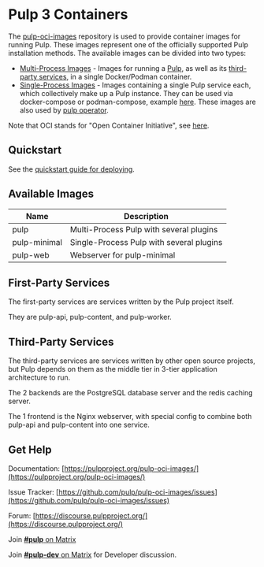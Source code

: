 # Pulp 3 Containers

The [pulp-oci-images](https://github.com/pulp/pulp-oci-images) repository is used to provide container images for running Pulp.
These images represent one of the officially supported Pulp installation methods.
The available images can be divided into two types:

- [Multi-Process Images](multi-process-images) - Images for running a [Pulp](https://github.com/pulp/pulpcore), as well as its [third-party services](#third-party-services),
in a single Docker/Podman container.
- [Single-Process Images](single-process-images) - Images containing a single Pulp service each, which collectively make up a Pulp instance. They can be used via docker-compose or podman-compose, example [here](https://github.com/pulp/pulp-oci-images/tree/latest/images/compose). These images are also used by [pulp operator](https://pulpproject.org/pulp-operator/).

Note that OCI stands for "Open Container Initiative", see [here](https://opencontainers.org/).

## Quickstart

See the [quickstart guide for deploying](https://pulpproject.org/pulp-oci-images/docs/admin/tutorials/quickstart/).


## Available Images

| Name | Description |
| ---- | ----------- |
| pulp | Multi-Process Pulp with several plugins |
| pulp-minimal | Single-Process Pulp with several plugins
| pulp-web | Webserver for pulp-minimal |

## First-Party Services

The first-party services are services written by the Pulp project itself.

They are pulp-api, pulp-content, and pulp-worker.

## Third-Party Services

The third-party services are services written by other open source projects, but
Pulp depends on them as the middle tier in 3-tier application architecture to
run.

The 2 backends are the PostgreSQL database server and the redis caching server.

The 1 frontend is the Nginx webserver, with special config to combine
both pulp-api and pulp-content into one service.

## Get Help

Documentation: [https://pulpproject.org/pulp-oci-images/](https://pulpproject.org/pulp-oci-images/)

Issue Tracker: [https://github.com/pulp/pulp-oci-images/issues](https://github.com/pulp/pulp-oci-images/issues)

Forum: [https://discourse.pulpproject.org/](https://discourse.pulpproject.org/)

Join [**#pulp** on Matrix](https://matrix.to/#/#pulp:matrix.org)

Join [**#pulp-dev** on Matrix](https://matrix.to/#/#pulp-dev:matrix.org) for Developer discussion.
